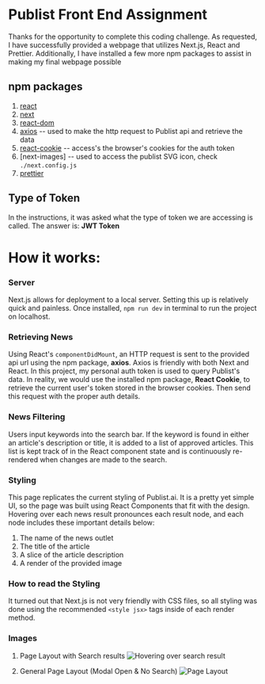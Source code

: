 # Publist Front End Assignment
Thanks for the opportunity to complete this coding challenge. As requested, I have successfully provided a webpage that utilizes Next.js, React and Prettier.
Additionally, I have installed a few more npm packages to assist in making my final webpage possible

## npm packages
1. [react](https://www.npmjs.com/package/react)
2. [next](https://www.npmjs.com/package/next)
3. [react-dom](https://www.npmjs.com/package/react-dom)
4. [axios](https://www.npmjs.com/package/axios) -- used to make the http request to Publist api and retrieve the data
5. [react-cookie](https://www.npmjs.com/package/react-cookie) -- access's the browser's cookies for the auth token
6. [next-images] -- used to access the publist SVG icon, check ```./next.config.js```
7. [prettier](https://www.npmjs.com/package/prettier)

## Type of Token
In the instructions, it was asked what the type of token we are accessing is called. The answer is: **JWT Token**

# How it works:

### Server

Next.js allows for deployment to a local server. Setting this up is relatively quick and painless. Once installed, ```npm run dev``` in terminal to run the project on localhost.

### Retrieving News

Using React's ```componentDidMount```, an HTTP request is sent to the provided api url using the npm package, **axios**. Axios is friendly with both Next and React. In this project, my personal auth token is used to query Publist's data. In reality, we would use the installed npm package, **React Cookie**, to retrieve the current user's token stored in the browser cookies. Then send this request with the proper auth details.

### News Filtering

Users input keywords into the search bar. If the keyword is found in either an article's description or title, it is added to a list of approved articles. This list is kept track of in the React component state and is continuously re-rendered when changes are made to the search.

### Styling

This page replicates the current styling of Publist.ai. It is a pretty yet simple UI, so the page was built using React Components that fit with the design. Hovering over each news result pronounces each result node, and each node includes these important details below:
1. The name of the news outlet
2. The title of the article
3. A slice of the article description
4. A render of the provided image

### How to read the Styling

It turned out that Next.js is not very friendly with CSS files, so all styling was done using the recommended ```<style jsx>``` tags inside of each render method.

### Images
1. Page Layout with Search results
![Hovering over search result](https://i.imgur.com/eAzmuka.png)

2. General Page Layout (Modal Open & No Search)
![Page Layout](https://i.imgur.com/7y3BhJK.png)
